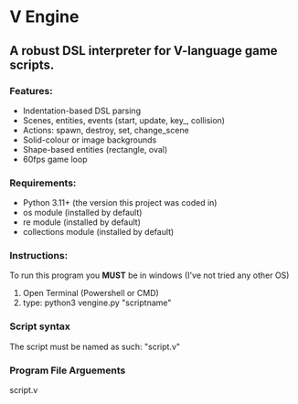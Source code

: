 # V Engine 
## A robust DSL interpreter for V-language game scripts.

### Features:

- Indentation-based DSL parsing
- Scenes, entities, events (start, update, key_, collision)
- Actions: spawn, destroy, set, change_scene
- Solid-colour or image backgrounds
- Shape-based entities (rectangle, oval)
- 60fps game loop

### Requirements:

 - Python 3.11+ (the version this project was coded in)
 - os module (installed by default)
 - re module (installed by default)
 - collections module (installed by default)

### Instructions:

To run this program you __MUST__ be in windows (I've not tried any other OS)

1. Open Terminal (Powershell or CMD)
2. type: python3 vengine.py "scriptname"

### Script syntax

The script must be named as such: "script.v"

### Program File Arguements
 script.v
